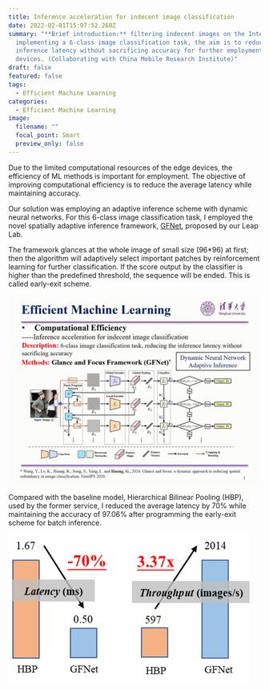 ```yaml
---
title: Inference acceleration for indecent image classification
date: 2022-02-01T15:07:52.260Z
summary: "**Brief introduction:** filtering indecent images on the Internet by
  implementing a 6-class image classification task, the aim is to reduce the
  inference latency without sacrificing accuracy for further employment on edge
  devices. (Collaborating with China Mobile Research Institute)"
draft: false
featured: false
tags:
  - Efficient Machine Learning
categories:
  - Efficient Machine Learning
image:
  filename: ""
  focal_point: Smart
  preview_only: false
---
```

Due to the limited computational resources of the edge devices, the efficiency of ML methods is important for employment. The objective of improving computational efficiency is to reduce the average latency while maintaining accuracy. 

Our solution was employing an adaptive inference scheme with dynamic neural networks. For this 6-class image classification task, I employed the novel spatially adaptive inference framework, [GFNet](https://proceedings.neurips.cc/paper/2020/file/1963bd5135521d623f6c29e6b1174975-Paper.pdf), proposed by our Leap Lab. 

The framework glances at the whole image of small size (96*96) at first; then the algorithm will adaptively select important patches by reinforcement learning for further classification. If the score output by the classifier is higher than the predefined threshold, the sequence will be ended. This is called early-exit scheme.

![](self-introduction_yukang-yang_-tsinghua-university~2.gif "Early-exit Scheme")

Compared with the baseline model, Hierarchical Bilinear Pooling (HBP), used by the former service, I reduced the average latency by 70% while maintaining the accuracy of 97.06% after programming the early-exit scheme for batch inference.

![](图片5.png)